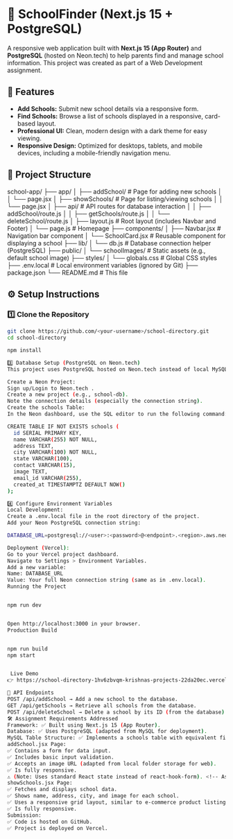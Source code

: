 # 🏫 SchoolFinder (Next.js 15 + PostgreSQL)

A responsive web application built with **Next.js 15 (App Router)** and **PostgreSQL** (hosted on Neon.tech) to help parents find and manage school information. This project was created as part of a Web Development assignment.

## 🚀 Features

*   **Add Schools:** Submit new school details via a responsive form.
*   **Find Schools:** Browse a list of schools displayed in a responsive, card-based layout.
*   **Professional UI:** Clean, modern design with a dark theme for easy viewing.
*   **Responsive Design:** Optimized for desktops, tablets, and mobile devices, including a mobile-friendly navigation menu.

## 📂 Project Structure
school-app/
├── app/
│ ├── addSchool/ # Page for adding new schools
│ │ └── page.jsx
│ ├── showSchools/ # Page for listing/viewing schools
│ │ └── page.jsx
│ ├── api/ # API routes for database interaction
│ │ ├── addSchool/route.js
│ │ ├── getSchools/route.js
│ │ └── deleteSchool/route.js
│ ├── layout.js # Root layout (includes Navbar and Footer)
│ └── page.js # Homepage
├── components/
│ ├── Navbar.jsx # Navigation bar component
│ └── SchoolCard.jsx # Reusable component for displaying a school
├── lib/
│ └── db.js # Database connection helper (PostgreSQL)
├── public/
│ └── schoolImages/ # Static assets (e.g., default school image)
├── styles/
│ └── globals.css # Global CSS styles
├── .env.local # Local environment variables (ignored by Git)
├── package.json
└── README.md # This file


## ⚙️ Setup Instructions

### 1️⃣ Clone the Repository

```bash
git clone https://github.com/<your-username>/school-directory.git
cd school-directory

npm install

3️⃣ Database Setup (PostgreSQL on Neon.tech)
This project uses PostgreSQL hosted on Neon.tech instead of local MySQL for easier deployment on Vercel.

Create a Neon Project:
Sign up/Login to Neon.tech .
Create a new project (e.g., school-db).
Note the connection details (especially the connection string).
Create the schools Table:
In the Neon dashboard, use the SQL editor to run the following command:

CREATE TABLE IF NOT EXISTS schools (
  id SERIAL PRIMARY KEY,
  name VARCHAR(255) NOT NULL,
  address TEXT,
  city VARCHAR(100) NOT NULL,
  state VARCHAR(100),
  contact VARCHAR(15),
  image TEXT,
  email_id VARCHAR(255),
  created_at TIMESTAMPTZ DEFAULT NOW()
);

4️⃣ Configure Environment Variables
Local Development:
Create a .env.local file in the root directory of the project.
Add your Neon PostgreSQL connection string:

DATABASE_URL=postgresql://<user>:<password>@<endpoint>.<region>.aws.neon.tech/<dbname>?sslmode=require

Deployment (Vercel):
Go to your Vercel project dashboard.
Navigate to Settings > Environment Variables.
Add a new variable:
Name: DATABASE_URL
Value: Your full Neon connection string (same as in .env.local).
Running the Project


npm run dev


Open http://localhost:3000 in your browser.
Production Build


npm run build
npm start


 Live Demo
👉 https://school-directory-1hv6zbvqm-krishnas-projects-22da20ec.vercel.app/

📌 API Endpoints
POST /api/addSchool → Add a new school to the database.
GET /api/getSchools → Retrieve all schools from the database.
POST /api/deleteSchool → Delete a school by its ID (from the database).
🛠️ Assignment Requirements Addressed
Framework: ✅ Built using Next.js 15 (App Router).
Database: ✅ Uses PostgreSQL (adapted from MySQL for deployment).
MySQL Table Structure: ✅ Implements a schools table with equivalent fields (id, name, address, city, state, contact, image, email_id).
addSchool.jsx Page:
✅ Contains a form for data input.
✅ Includes basic input validation.
✅ Accepts an image URL (adapted from local folder storage for web).
✅ Is fully responsive.
⚠️ (Note: Uses standard React state instead of react-hook-form). <!-- As per your final code -->
showSchools.jsx Page:
✅ Fetches and displays school data.
✅ Shows name, address, city, and image for each school.
✅ Uses a responsive grid layout, similar to e-commerce product listings.
✅ Is fully responsive.
Submission:
✅ Code is hosted on GitHub.
✅ Project is deployed on Vercel.